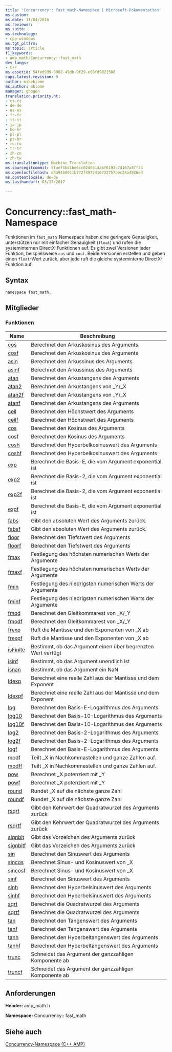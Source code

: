 ```yaml
---
title: 'Concurrency:: fast_math-Namespace | Microsoft-Dokumentation'
ms.custom: 
ms.date: 11/04/2016
ms.reviewer: 
ms.suite: 
ms.technology:
- cpp-windows
ms.tgt_pltfrm: 
ms.topic: article
f1_keywords:
- amp_math/Concurrency::fast_math
dev_langs:
- C++
ms.assetid: 54fed939-9902-49db-9f29-e98fd9821508
caps.latest.revision: 9
author: mikeblome
ms.author: mblome
manager: ghogen
translation.priority.ht:
- cs-cz
- de-de
- es-es
- fr-fr
- it-it
- ja-jp
- ko-kr
- pl-pl
- pt-br
- ru-ru
- tr-tr
- zh-cn
- zh-tw
ms.translationtype: Machine Translation
ms.sourcegitcommit: 5faef5bd1be6cc02d6614a6f6193c74167a8ff23
ms.openlocfilehash: d8a94b0911b772f4972416722757bec24a4826ed
ms.contentlocale: de-de
ms.lasthandoff: 03/17/2017

---
```

# <a name="concurrencyfastmath-namespace"></a>Concurrency::fast_math-Namespace
Funktionen im `fast_math`-Namespace haben eine geringere Genauigkeit, unterstützen nur mit einfacher Genauigkeit (`float`) und rufen die systeminternen DirectX-Funktionen auf. Es gibt zwei Versionen jeder Funktion, beispielsweise `cos` und `cosf`. Beide Versionen erstellen und geben einen `float`-Wert zurück, aber jede ruft die gleiche systeminterne DirectX-Funktion auf.  
  
## <a name="syntax"></a>Syntax  
  
```  
namespace fast_math;  
```  
  
## <a name="members"></a>Mitglieder  
  
### <a name="functions"></a>Funktionen  
  
|Name|Beschreibung|  
|----------|-----------------|  
|[cos](concurrency-fast-math-namespace-functions.md#cos)|Berechnet den Arkuskosinus des Arguments|  
|[cosf](concurrency-fast-math-namespace-functions.md#cosf)|Berechnet den Arkuskosinus des Arguments|  
|[asin](concurrency-fast-math-namespace-functions.md#asin)|Berechnet den Arkussinus des Arguments|  
|[asinf](concurrency-fast-math-namespace-functions.md#asinf)|Berechnet den Arkussinus des Arguments|  
|[atan](concurrency-fast-math-namespace-functions.md#atan)|Berechnet den Arkustangens des Arguments|  
|[atan2](concurrency-fast-math-namespace-functions.md#atan2)|Berechnet den Arkustangens von _Y/_X|  
|[atan2f](concurrency-fast-math-namespace-functions.md#atan2f)|Berechnet den Arkustangens von _Y/_X|  
|[atanf](concurrency-fast-math-namespace-functions.md#atanf)|Berechnet den Arkustangens des Arguments|  
|[ceil](concurrency-fast-math-namespace-functions.md#ceil)|Berechnet den Höchstwert des Arguments|  
|[ceilf](concurrency-fast-math-namespace-functions.md#ceilf)|Berechnet den Höchstwert des Arguments|  
|[cos](concurrency-fast-math-namespace-functions.md#cos)|Berechnet den Kosinus des Arguments|  
|[cosf](concurrency-fast-math-namespace-functions.md#cosf)|Berechnet den Kosinus des Arguments|  
|[cosh](concurrency-fast-math-namespace-functions.md#cosh)|Berechnet den Hyperbelkosinuswert des Arguments|  
|[coshf](concurrency-fast-math-namespace-functions.md#coshf)|Berechnet den Hyperbelkosinuswert des Arguments|  
|[exp](concurrency-fast-math-namespace-functions.md#exp)|Berechnet die Basis-E, die vom Argument exponential ist|  
|[exp2](concurrency-fast-math-namespace-functions.md#exp2)|Berechnet die Basis-2, die vom Argument exponential ist|  
|[exp2f](concurrency-fast-math-namespace-functions.md#exp2f)|Berechnet die Basis-2, die vom Argument exponential ist|  
|[expf](concurrency-fast-math-namespace-functions.md#expf)|Berechnet die Basis-E, die vom Argument exponential ist|  
|[fabs](concurrency-fast-math-namespace-functions.md#fabs)|Gibt den absoluten Wert des Arguments zurück.|  
|[fabsf](concurrency-fast-math-namespace-functions.md#fabsf)|Gibt den absoluten Wert des Arguments zurück.|  
|[floor](concurrency-fast-math-namespace-functions.md#floor)|Berechnet den Tiefstwert des Arguments|  
|[floorf](concurrency-fast-math-namespace-functions.md#floorf)|Berechnet den Tiefstwert des Arguments|  
|[fmax](concurrency-fast-math-namespace-functions.md#fmax)|Festlegung des höchsten numerischen Werts der Argumente|  
|[fmaxf](concurrency-fast-math-namespace-functions.md#fmaxf)|Festlegung des höchsten numerischen Werts der Argumente|  
|[fmin](concurrency-fast-math-namespace-functions.md#fmin)|Festlegung des niedrigsten numerischen Werts der Argumente|  
|[fminf](concurrency-fast-math-namespace-functions.md#fminf)|Festlegung des niedrigsten numerischen Werts der Argumente|  
|[fmod](concurrency-fast-math-namespace-functions.md#fmod)|Berechnet den Gleitkommarest von _X/_Y|  
|[fmodf](concurrency-fast-math-namespace-functions.md#fmodf)|Berechnet den Gleitkommarest von _X/_Y|  
|[frexp](concurrency-fast-math-namespace-functions.md#frexp)|Ruft die Mantisse und den Exponenten von _X ab|  
|[frexpf](concurrency-fast-math-namespace-functions.md#frexpf)|Ruft die Mantisse und den Exponenten von _X ab|  
|[isFinite](concurrency-fast-math-namespace-functions.md#isfinite)|Bestimmt, ob das Argument einen über begrenzten Wert verfügt|  
|[isinf](concurrency-fast-math-namespace-functions.md#isinf)|Bestimmt, ob das Argument unendlich ist|  
|[isnan](concurrency-fast-math-namespace-functions.md#isnan)|Bestimmt, ob das Argument ein NaN|  
|[ldexp](concurrency-fast-math-namespace-functions.md#ldexp)|Berechnet eine reelle Zahl aus der Mantisse und dem Exponent|  
|[ldexpf](concurrency-fast-math-namespace-functions.md#ldexpf)|Berechnet eine reelle Zahl aus der Mantisse und dem Exponent|  
|[log](concurrency-fast-math-namespace-functions.md#log)|Berechnet den Basis-E-Logarithmus des Arguments|  
|[log10](concurrency-fast-math-namespace-functions.md#log10)|Berechnet den Basis-10-Logarithmus des Arguments|  
|[log10f](concurrency-fast-math-namespace-functions.md#log10f)|Berechnet den Basis-10-Logarithmus des Arguments|  
|[log2](concurrency-fast-math-namespace-functions.md#log2)|Berechnet den Basis-2-Logarithmus des Arguments|  
|[log2f](concurrency-fast-math-namespace-functions.md#log2f)|Berechnet den Basis-2-Logarithmus des Arguments|  
|[logf](concurrency-fast-math-namespace-functions.md#logf)|Berechnet den Basis-E-Logarithmus des Arguments|  
|[modf](concurrency-fast-math-namespace-functions.md#modf)|Teilt _X in Nachkommastellen und ganze Zahlen auf.|  
|[modff](concurrency-fast-math-namespace-functions.md#modff)|Teilt _X in Nachkommastellen und ganze Zahlen auf.|  
|[pow](concurrency-fast-math-namespace-functions.md#pow)|Berechnet _X potenziert mit _Y|  
|[powf](concurrency-fast-math-namespace-functions.md#powf)|Berechnet _X potenziert mit _Y|  
|[round](concurrency-fast-math-namespace-functions.md#round)|Rundet _X auf die nächste ganze Zahl|  
|[roundf](concurrency-fast-math-namespace-functions.md#roundf)|Rundet _X auf die nächste ganze Zahl|  
|[rsqrt](concurrency-fast-math-namespace-functions.md#rsqrt)|Gibt den Kehrwert der Quadratwurzel des Arguments zurück|  
|[rsqrtf](concurrency-fast-math-namespace-functions.md#rsqrtf)|Gibt den Kehrwert der Quadratwurzel des Arguments zurück|  
|[signbit](concurrency-fast-math-namespace-functions.md#signbit)|Gibt das Vorzeichen des Arguments zurück|  
|[signbitf](concurrency-fast-math-namespace-functions.md#signbitf)|Gibt das Vorzeichen des Arguments zurück|  
|[sin](concurrency-fast-math-namespace-functions.md#sin)|Berechnet den Sinuswert des Arguments|  
|[sincos](concurrency-fast-math-namespace-functions.md#sincos)|Berechnet Sinus- und Kosinuswert von _X|  
|[sincosf](concurrency-fast-math-namespace-functions.md#sincosf)|Berechnet Sinus- und Kosinuswert von _X|  
|[sinf](concurrency-fast-math-namespace-functions.md#sinf)|Berechnet den Sinuswert des Arguments|  
|[sinh](concurrency-fast-math-namespace-functions.md#sinh)|Berechnet den Hyperbelsinuswert des Arguments|  
|[sinhf](concurrency-fast-math-namespace-functions.md#sinhf)|Berechnet den Hyperbelsinuswert des Arguments|  
|[sqrt](concurrency-fast-math-namespace-functions.md#sqrt)|Berechnet die Quadratwurzel des Arguments|  
|[sqrtf](concurrency-fast-math-namespace-functions.md#sqrtf)|Berechnet die Quadratwurzel des Arguments|  
|[tan](concurrency-fast-math-namespace-functions.md#tan)|Berechnet den Tangenswert des Arguments|  
|[tanf](concurrency-fast-math-namespace-functions.md#tanf)|Berechnet den Tangenswert des Arguments|  
|[tanh](concurrency-fast-math-namespace-functions.md#tanh)|Berechnet den Hyperbeltangenswert des Arguments|  
|[tanhf](concurrency-fast-math-namespace-functions.md#tanhf)|Berechnet den Hyperbeltangenswert des Arguments|  
|[trunc](concurrency-fast-math-namespace-functions.md#trunc)|Schneidet das Argument der ganzzahligen Komponente ab|  
|[truncf](concurrency-fast-math-namespace-functions.md#truncf)|Schneidet das Argument der ganzzahligen Komponente ab|  

## <a name="requirements"></a>Anforderungen  
 **Header:** amp_math.h  
  
 **Namespace:** Concurrency:: fast_math  
  
## <a name="see-also"></a>Siehe auch  
 [Concurrency-Namespace (C++ AMP)](concurrency-namespace-cpp-amp.md)

